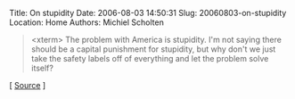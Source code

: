 Title: On stupidity
Date: 2006-08-03 14:50:31
Slug: 20060803-on-stupidity
Location: Home
Authors: Michiel Scholten

<blockquote><p class="quote">&lt;xterm&gt; The problem with America is stupidity. I'm not saying there should be a capital punishment for stupidity, but why don't we just take the safety labels off of everything and let the problem solve itself?</p></blockquote>

<p>[ <a href="http://bash.org/?4753">Source</a> ]</p>